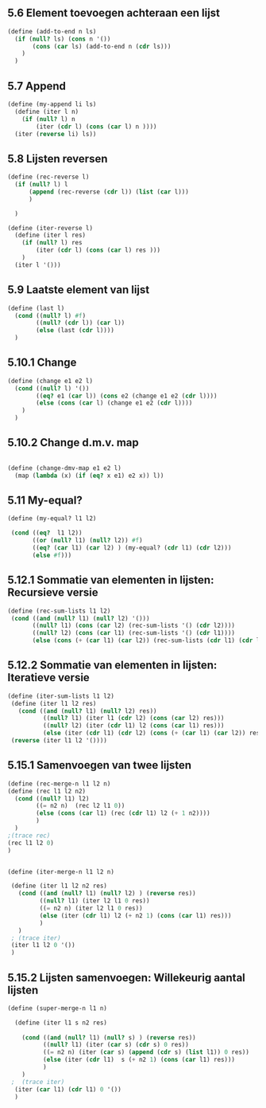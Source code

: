 ## 5.6 Element toevoegen achteraan een lijst
```scheme
(define (add-to-end n ls)
  (if (null? ls) (cons n '())
       (cons (car ls) (add-to-end n (cdr ls)))
    )
  )
```

## 5.7 Append
```scheme
(define (my-append li ls)
  (define (iter l n) 
    (if (null? l) n
        (iter (cdr l) (cons (car l) n ))))
  (iter (reverse li) ls))
```

## 5.8 Lijsten reversen
```scheme
(define (rec-reverse l)
  (if (null? l) l
      (append (rec-reverse (cdr l)) (list (car l)))
      )

  )

(define (iter-reverse l)
  (define (iter l res) 
    (if (null? l) res
        (iter (cdr l) (cons (car l) res )))
    )
  (iter l '()))
```

## 5.9 Laatste element van lijst
```scheme
(define (last l)
  (cond ((null? l) #f)
        ((null? (cdr l)) (car l))
        (else (last (cdr l))))
  )
```

## 5.10.1 Change
```scheme
(define (change e1 e2 l)
  (cond ((null? l) '())
        ((eq? e1 (car l)) (cons e2 (change e1 e2 (cdr l))))
        (else (cons (car l) (change e1 e2 (cdr l))))
    )
  )
```

## 5.10.2 Change d.m.v. map
```scheme

(define (change-dmv-map e1 e2 l)
  (map (lambda (x) (if (eq? x e1) e2 x)) l))
```

## 5.11 My-equal?
 ```scheme
 (define (my-equal? l1 l2)

  (cond ((eq?  l1 l2))
        ((or (null? l1) (null? l2)) #f)
        ((eq? (car l1) (car l2) ) (my-equal? (cdr l1) (cdr l2)))
        (else #f)))
 ```

## 5.12.1 Sommatie van elementen in lijsten: Recursieve versie
 ```scheme
 (define (rec-sum-lists l1 l2)
  (cond ((and (null? l1) (null? l2) '()))
        ((null? l1) (cons (car l2) (rec-sum-lists '() (cdr l2))))
        ((null? l2) (cons (car l1) (rec-sum-lists '() (cdr l1))))
        (else (cons (+ (car l1) (car l2)) (rec-sum-lists (cdr l1) (cdr l2))))))
 ```

## 5.12.2 Sommatie van elementen in lijsten: Iteratieve versie
 ```scheme
 (define (iter-sum-lists l1 l2)
  (define (iter l1 l2 res)
    (cond ((and (null? l1) (null? l2) res))
           ((null? l1) (iter l1 (cdr l2) (cons (car l2) res)))
           ((null? l2) (iter (cdr l1) l2 (cons (car l1) res)))
           (else (iter (cdr l1) (cdr l2) (cons (+ (car l1) (car l2)) res)))))
  (reverse (iter l1 l2 '())))
 ```

## 5.15.1 Samenvoegen van twee lijsten
 ```scheme
(define (rec-merge-n l1 l2 n)
 (define (rec l1 l2 n2)
   (cond ((null? l1) l2)
         ((= n2 n)  (rec l2 l1 0))
         (else (cons (car l1) (rec (cdr l1) l2 (+ 1 n2))))
         )
   )
 ;(trace rec)
 (rec l1 l2 0)
 )


(define (iter-merge-n l1 l2 n)

  (define (iter l1 l2 n2 res)
    (cond ((and (null? l1) (null? l2) ) (reverse res))
          ((null? l1) (iter l2 l1 0 res))
          ((= n2 n) (iter l2 l1 0 res))
          (else (iter (cdr l1) l2 (+ n2 1) (cons (car l1) res)))
          )
    )
  ; (trace iter)
  (iter l1 l2 0 '())
  )
 ```

## 5.15.2 Lijsten samenvoegen: Willekeurig aantal lijsten
```scheme
(define (super-merge-n l1 n)

  (define (iter l1 s n2 res)
    
    (cond ((and (null? l1) (null? s) ) (reverse res))
          ((null? l1) (iter (car s) (cdr s) 0 res))
          ((= n2 n) (iter (car s) (append (cdr s) (list l1)) 0 res))
          (else (iter (cdr l1)  s (+ n2 1) (cons (car l1) res)))
          )
    )
 ;  (trace iter)
  (iter (car l1) (cdr l1) 0 '())
  )
```
